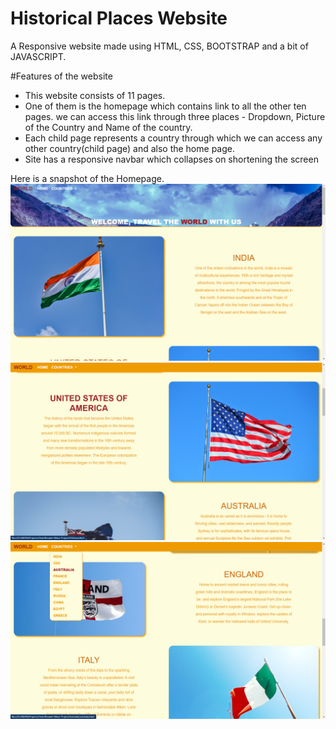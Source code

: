 # Historical Places Website
A Responsive website made using HTML, CSS, BOOTSTRAP and a bit of JAVASCRIPT.

#Features of the website
<ul>
<li>This website consists of 11 pages.</li>
<li>One of them is the homepage which contains link to all the other ten pages. we can access this link through three places - Dropdown, Picture of the Country and Name of the country.</li>
<li>Each child page represents a country through which we can access any other country(child page) and also the home page.</li>
<li>Site has a responsive navbar which collapses on shortening the screen</li>  
</ul>
Here is a snapshot of the Homepage.

<img src = "ss1.png">
<img src = "ss2.png">
<img src = "ss4.png">
